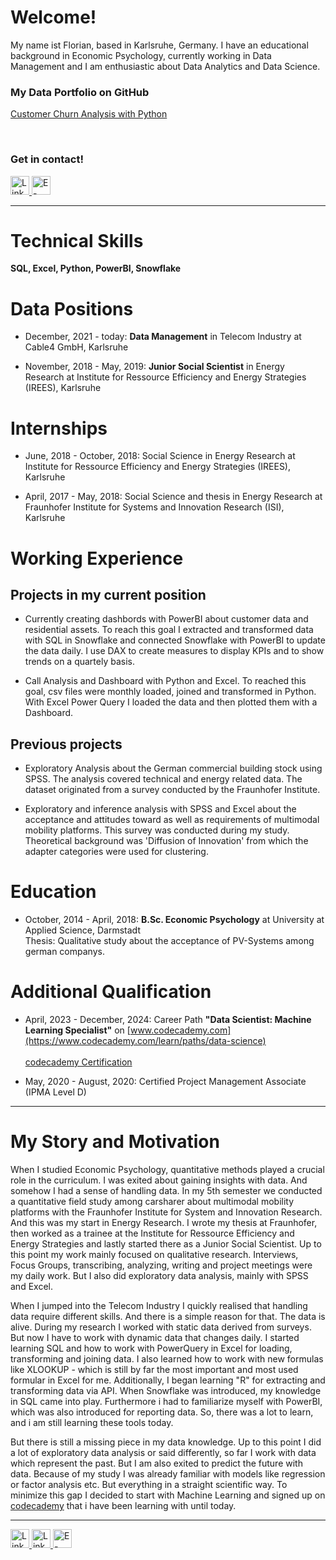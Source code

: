 
# Welcome!
My name ist Florian, based in Karlsruhe, Germany. I have an educational background in Economic Psychology, currently working in Data Management and I am enthusiastic about Data Analytics and Data Science. 


### My Data Portfolio on GitHub

[Customer Churn Analysis with Python](https://github.com/emsif84/churn_prediction)

<!-- ### Data Portfolio   
<div style="display: flex; align-items: center;">
    <img src="https://img.icons8.com/?size=100&id=12599&format=png&color=000000" alt="icon" height="30" width="30" style="margin-right: 8px;">
    <a href="https://github.com/emsif84/churn_prediction">Customer Churn analysis and prediction</a>
</div> -->

&nbsp;
    
### Get in contact!  
<a href="https://linkedin.com/in/florianemsmann">
    <img src="https://img.icons8.com/?size=100&id=13930&format=png&color=000000" alt="LinkedIn" width="30" height="30"/>
</a>
<a href="mailto:florian.emsmann@posteo.de">
    <img src="https://img.icons8.com/?size=100&id=60688&format=png&color=000000" alt="E-Mail" width="30" height="30">
</a>  


---


# Technical Skills
**SQL, Excel, Python, PowerBI, Snowflake**


# Data Positions
* December, 2021 - today: **Data Management** in Telecom Industry at Cable4 GmbH, Karlsruhe


* November, 2018 - May, 2019: **Junior Social Scientist** in Energy Research at Institute for Ressource Efficiency and Energy Strategies (IREES), Karlsruhe


# Internships
* June, 2018 - October, 2018: Social Science in Energy Research at Institute for Ressource Efficiency and Energy Strategies (IREES), Karlsruhe

* April, 2017 - May, 2018: Social Science and thesis in Energy Research at Fraunhofer Institute for Systems and Innovation Research (ISI), Karlsruhe


# Working Experience
## Projects in my current position

* Currently creating dashbords with PowerBI about customer data and residential assets.
To reach this goal I extracted and transformed data with SQL in Snowflake and connected Snowflake with PowerBI to update the data daily. I use DAX to create measures to display KPIs and to show trends on a quartely basis.

* Call Analysis and Dashboard with Python and Excel. To reached this goal, csv files were monthly loaded, joined and transformed in Python. With Excel Power Query I loaded the data and then plotted them with a Dashboard.

## Previous projects

* Exploratory Analysis about the German commercial building stock using SPSS. The analysis covered technical and energy related data. The dataset originated from a survey conducted by the Fraunhofer Institute.

* Exploratory and inference analysis with SPSS and Excel about the acceptance and attitudes toward as well as requirements of multimodal mobility platforms. This survey was conducted during my study. Theoretical background was 'Diffusion of Innovation' from which the adapter categories were used for clustering.     



# Education
* October, 2014 - April, 2018: **B.Sc. Economic Psychology** at University at Applied Science, Darmstadt  
Thesis: Qualitative study about the acceptance of PV-Systems among german companys.

# Additional Qualification
* April, 2023 - December, 2024: Career Path **"Data Scientist: Machine Learning Specialist"** on [www.codecademy.com](https://www.codecademy.com/learn/paths/data-science)<br><br>[codecademy Certification](https://www.codecademy.com/profiles/emsif_84/certificates/8e9e59de3f924b33ad2371faf667129b)

* May, 2020 - August, 2020: Certified Project Management Associate (IPMA Level D)


---


# My Story and Motivation

When I studied Economic Psychology, quantitative methods played a crucial role in the curriculum. I was exited about gaining insights with data. And somehow I had a sense of handling data. In my 5th semester we conducted a quantitative field study among carsharer about multimodal mobility platforms with the Fraunhofer Institute for System and Innovation Research. And this was my start in Energy Research. I wrote my thesis at Fraunhofer, then worked as a trainee at the Institute for Ressource Efficiency and Energy Strategies and lastly started there as a Junior Social Scientist. Up to this point my work mainly focused on qualitative research. Interviews, Focus Groups, transcribing, analyzing, writing and project meetings were my daily work. But I also did exploratory data analysis, mainly with SPSS and Excel.

When I jumped into the Telecom Industry I quickly realised that handling data require different skills. And there is a simple reason for that. The data is alive. During my research I worked with static data derived from surveys. But now I have to work with dynamic data that changes daily. I started learning SQL and how to work with PowerQuery in Excel for loading, transforming and joining data. I also learned how to work with new formulas like XLOOKUP - which is still by far the most important and most used formular in Excel for me. Additionally, I began learning "R" for extracting and transforming data via API. When Snowflake was introduced, my knowledge in SQL came into play. Furthermore i had to familiarize myself with PowerBI, which was also introduced for reporting data. So, there was a lot to learn, and i am still learning these tools today.

But there is still a missing piece in my data knowledge. Up to this point I did a lot of exploratory data analysis or said differently, so far I work with data which represent the past. But I am also exited to predict the future with data. Because of my study I was already familiar with models like regression or factor analysis etc. But everything in a straight scientific way. To minimize this gap I decided to start with Machine Learning and signed up on [codecademy](https://www.codecademy.com/pages/data-science-career-specializations) that i have been learning with until today. 


<!-- Beside that i acquired Data Science and Machine Learning books of which my favorite is [The StatQuest Illustrated Guide To Machine Learning](https://www.amazon.de/StatQuest-Illustrated-Guide-Machine-Learning/dp/B0BLM4TLPY/ref=sr_1_1?__mk_de_DE=%C3%85M%C3%85%C5%BD%C3%95%C3%91&crid=1DZ984LPZBRUR&dib=eyJ2IjoiMSJ9.2GXCz4jRDRokvgYbH-yB2ixMfIjFE0fH1PcNOqB1bF0fJO7njNeqbo6MkCqF3QCnVepK43ktQ4hbYsot9k76Mqi5pabA9c2XLbi00EbkT-RD5YLt6kXab6-a4aBqI58g5o5WGklCQBROMuYfsDPz3CAfSfzAfpG6cGFKmmi3mqHjOqYK3yqZpnWfTQdmO_QjE6Fv5jc0HGO81mzta6OrmPLjTIdlfbg1cmWxZ9YWy_8.0u7oSjrPegoloBmJhhIl4uBUDHJyC3Q7VyCNc8ozCUA&dib_tag=se&keywords=stat+quest&qid=1730454982&sprefix=stat+quest%2Caps%2C111&sr=8-1) by Josh Starmer (check out his genius [Youtube](https://www.youtube.com/@statquest) Channel!). -->

<!-- And here I am! I have a big motivation to dive depper into the world of Data Science and Machine Learning. -->

---


<a href="https://github.com/emsif84/churn_prediction">
    <img src="https://img.icons8.com/?size=100&id=12599&format=png&color=000000" alt="LinkedIn" width="30" height="30"/>
</a>
<a href="https://linkedin.com/in/florianemsmann">
    <img src="https://img.icons8.com/?size=100&id=13930&format=png&color=000000" alt="LinkedIn" width="30" height="30"/>
</a>
<a href="mailto:florian.emsmann@posteo.de">
    <img src="https://img.icons8.com/?size=100&id=60688&format=png&color=000000" alt="E-Mail" width="30" height="30">
</a>  